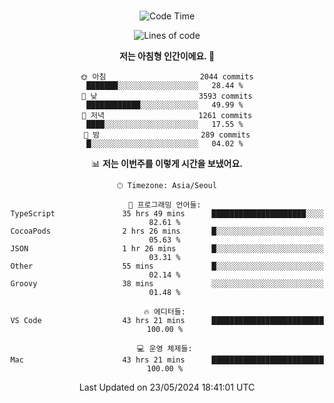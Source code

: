 <div align="center">

<br />

 <!--START_SECTION:waka-->
![Code Time](http://img.shields.io/badge/Code%20Time-2%2C524%20hrs%2025%20mins-blue)

![Lines of code](https://img.shields.io/badge/%EC%A0%80%EB%8A%94%20%EC%97%AC%ED%83%9C%EA%B9%8C%EC%A7%80%20-4.0%20million%20%EC%A4%84%EC%9D%98%20%EC%BD%94%EB%93%9C%EB%A5%BC%20%EC%9E%91%EC%84%B1%ED%96%88%EC%96%B4%EC%9A%94.-blue)

**저는 아침형 인간이에요. 🐤** 

```text
🌞 아침                     2044 commits        ███████░░░░░░░░░░░░░░░░░░   28.44 % 
🌆 낮　                     3593 commits        ████████████░░░░░░░░░░░░░   49.99 % 
🌃 저녁                     1261 commits        ████░░░░░░░░░░░░░░░░░░░░░   17.55 % 
🌙 밤　                     289 commits         █░░░░░░░░░░░░░░░░░░░░░░░░   04.02 % 
```


📊 **저는 이번주를 이렇게 시간을 보냈어요.** 

```text
🕑︎ Timezone: Asia/Seoul

💬 프로그래밍 언어들: 
TypeScript               35 hrs 49 mins      █████████████████████░░░░   82.61 % 
CocoaPods                2 hrs 26 mins       █░░░░░░░░░░░░░░░░░░░░░░░░   05.63 % 
JSON                     1 hr 26 mins        █░░░░░░░░░░░░░░░░░░░░░░░░   03.31 % 
Other                    55 mins             █░░░░░░░░░░░░░░░░░░░░░░░░   02.14 % 
Groovy                   38 mins             ░░░░░░░░░░░░░░░░░░░░░░░░░   01.48 % 

🔥 에디터들: 
VS Code                  43 hrs 21 mins      █████████████████████████   100.00 % 

💻 운영 체제들: 
Mac                      43 hrs 21 mins      █████████████████████████   100.00 % 
```


 Last Updated on 23/05/2024 18:41:01 UTC
<!--END_SECTION:waka-->

</div>
